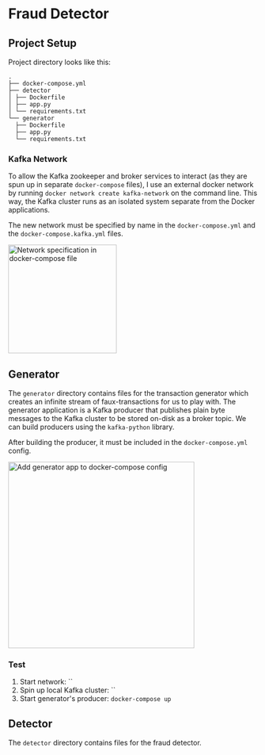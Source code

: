 # Fraud Detector

## Project Setup
Project directory looks like this:
```
.
├── docker-compose.yml
├── detector
│ ├── Dockerfile
│ ├── app.py
│ └── requirements.txt
└── generator
  ├── Dockerfile
  ├── app.py
  └── requirements.txt
```
### Kafka Network
To allow the Kafka zookeeper and broker services to interact (as they are spun up in separate `docker-compose` files), I use an external docker network by running `docker network create kafka-network` on the command line. This way, the Kafka cluster runs as an isolated system separate from the Docker applications.

The new network must be specified by name in the `docker-compose.yml` and the `docker-compose.kafka.yml` files. 

<img width="219" alt="Network specification in docker-compose file" src="https://user-images.githubusercontent.com/65197541/142467252-5f615c18-6d90-4bbd-9b03-ccb887c4488a.png">

## Generator
The `generator` directory contains files for the transaction generator which creates an infinite stream of faux-transactions for us to play with. The generator application is a Kafka producer that publishes plain byte messages to the Kafka cluster to be stored on-disk as a broker topic. We can build producers using the `kafka-python` library.

After building the producer, it must be included in the `docker-compose.yml` config.

<img width="376" alt="Add generator app to docker-compose config" src="https://user-images.githubusercontent.com/65197541/142468194-88eca51d-1b65-45bc-ba67-ad81ba78e3cb.png">

### Test
1. Start network: ``
2. Spin up local Kafka cluster: ``
3. Start generator's producer: `docker-compose up`

## Detector 
The `detector` directory contains files for the fraud detector.
